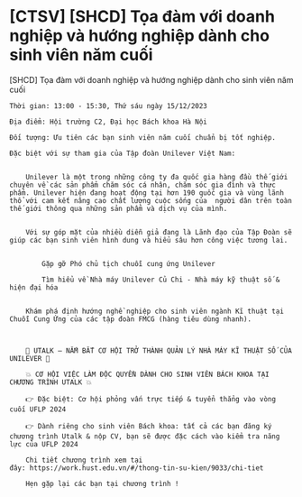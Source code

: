 # [CTSV] [SHCD] Tọa đàm với doanh nghiệp và hướng nghiệp dành cho sinh viên năm cuối

[SHCD] Tọa đàm với doanh nghiệp và hướng nghiệp dành cho sinh viên năm cuối
        
	Thời gian: 13:00 - 15:30, Thứ sáu ngày 15/12/2023

	Địa điểm: Hội trường C2, Đại học Bách khoa Hà Nội

	Đối tượng: Ưu tiên các bạn sinh viên năm cuối chuẩn bị tốt nghiệp.

	Đặc biệt với sự tham gia của Tập đoàn Unilever Việt Nam:

	
		Unilever là một trong những công ty đa quốc gia hàng đầu thế giới chuyên về các sản phẩm chăm sóc cá nhân, chăm sóc gia đình và thực phẩm. Unilever hiện đang hoạt động tại hơn 190 quốc gia và vùng lãnh thổ với cam kết nâng cao chất lượng cuộc sống của  người dân trên toàn thế giới thông qua những sản phẩm và dịch vụ của mình.

	
		Với sự góp mặt của nhiều diễn giả đang là Lãnh đạo của Tập Đoàn sẽ giúp các bạn sinh viên hình dung và hiểu sâu hơn công việc tương lai.
	
		
			Gặp gỡ Phó chủ tịch chuỗi cung ứng Unilever
		
			Tìm hiểu về Nhà máy Unilever Củ Chi - Nhà máy kỹ thuật số & hiện đại hóa
	
	
		Khám phá định hướng nghề nghiệp cho sinh viên ngành Kĩ thuật tại Chuỗi Cung Ứng của các tập đoàn FMCG (hàng tiêu dùng nhanh).

		

		🔔 UTALK – NẮM BẮT CƠ HỘI TRỞ THÀNH QUẢN LÝ NHÀ MÁY KĨ THUẬT SỐ CỦA UNILEVER 🔔  

		💥 CƠ HỘI VIỆC LÀM ĐỘC QUYỀN DÀNH CHO SINH VIÊN BÁCH KHOA TẠI CHƯƠNG TRÌNH UTALK 💥 

		👉 Đặc biệt: Cơ hội phỏng vấn trực tiếp & tuyển thẳng vào vòng cuối UFLP 2024 

		👉 Dành riêng cho sinh viên Bách khoa: tất cả các bạn đăng ký chương trình Utalk & nộp CV, bạn sẽ được đặc cách vào kiểm tra năng lực của UFLP 2024

		Chi tiết chương trình xem tại đây: https://work.hust.edu.vn/#/thong-tin-su-kien/9033/chi-tiet
	
		Hẹn gặp lại các bạn tại chương trình !